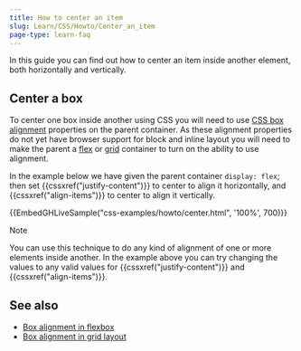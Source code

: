 ```yaml
---
title: How to center an item
slug: Learn/CSS/Howto/Center_an_item
page-type: learn-faq
---
```




In this guide you can find out how to center an item inside another element, both horizontally and vertically.

## Center a box

To center one box inside another using CSS you will need to use [CSS box alignment](/content/Web/CSS/CSS_box_alignment) properties on the parent container. As these alignment properties do not yet have browser support for block and inline layout you will need to make the parent a [flex](/content/Web/CSS/CSS_flexible_box_layout) or [grid](/content/Web/CSS/CSS_grid_layout) container to turn on the ability to use alignment.

In the example below we have given the parent container `display: flex`; then set {{cssxref("justify-content")}} to center to align it horizontally, and {{cssxref("align-items")}} to center to align it vertically.

{{EmbedGHLiveSample("css-examples/howto/center.html", '100%', 700)}}

> [!NOTE]
> You can use this technique to do any kind of alignment of one or more elements inside another. In the example above you can try changing the values to any valid values for {{cssxref("justify-content")}} and {{cssxref("align-items")}}.

## See also

- [Box alignment in flexbox](/content/Web/CSS/CSS_box_alignment/Box_alignment_in_flexbox)
- [Box alignment in grid layout](/content/Web/CSS/CSS_box_alignment/Box_alignment_in_grid_layout)
